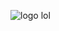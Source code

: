 ![logo lol](https://user-images.githubusercontent.com/100803757/181739084-815b6dff-7b4a-42bf-a749-f6a1fac3a35a.png)
